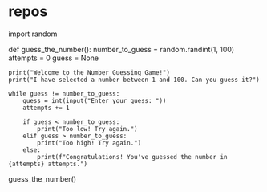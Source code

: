 # repos
import random

def guess_the_number():
    number_to_guess = random.randint(1, 100)
    attempts = 0
    guess = None

    print("Welcome to the Number Guessing Game!")
    print("I have selected a number between 1 and 100. Can you guess it?")

    while guess != number_to_guess:
        guess = int(input("Enter your guess: "))
        attempts += 1

        if guess < number_to_guess:
            print("Too low! Try again.")
        elif guess > number_to_guess:
            print("Too high! Try again.")
        else:
            print(f"Congratulations! You've guessed the number in {attempts} attempts.")

guess_the_number()
